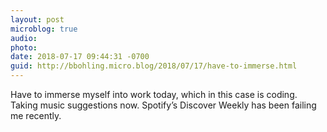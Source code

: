 ```yaml
---
layout: post
microblog: true
audio: 
photo: 
date: 2018-07-17 09:44:31 -0700
guid: http://bbohling.micro.blog/2018/07/17/have-to-immerse.html
---
```

Have to immerse myself into work today, which in this case is coding. Taking music suggestions now. Spotify’s Discover Weekly has been failing me recently.
